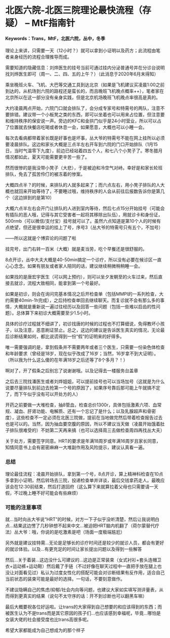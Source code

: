 # 北医六院-北医三院理论最快流程（存疑） – MtF指南针

#### Keywords：Trans，MtF，北医六院，丛中，冬季

理论上来讲，只需要一天（12小时？）就可以拿到小证明以及药方；此流程由笔者亲身经历的流程合理推导而成。

需要知道的隐藏信息：刘烨医生的挂号当前可通过挂内分泌普通号并在分诊台说明找刘烨医生即可（周一、二、四、五的上午？）（此消息于2020年6月末得知）

乘坐晚班火车、飞机、大巴等交通工具到达北京（如果是飞机建议买凌晨1:00之前到达的，从机场到六院的路程还是蛮长的，而且晚班飞机晚点概率++），笔者家在北京所以在这一部分没有亲身实践，但是北京机场晚班飞机晚点率很高是真的。

大约凌晨两点开始，六院门口就会排队了，会分成专家号和特需号的两队，注意不要排错。建议带一个小板凳之类的东西，即可以坐着也可以用来占位置，但注意要和维持秩序的保安说一声。旁边的KFC和金拱门似乎是24小时营业，所以可以占了位置就去快餐店吃喝或者休息一会，如果愿意，大概也可以小睡一会。

每次去看病都带着家长既是好事也是坏事，丛大爷的特需号不能在网上挂所以必须要凌晨排队。这边和家长大概是三点半左右开车到六院的门口开始排队（1月15日，当时气温零下九度），前边已经站着四五个人，和七八个小凳子了。寒冬腊月情况都如此，夏天可能需要更辛苦一些了。

然而很惨的是我没带小凳子（大悲），于是被迫和冷空气对峙。幸好是和家长轮班排队，免去了孤苦伶仃的被冻着的惨案。

大概四点半？的时候，来排队的人就多起来了；而六点左右，用小凳子排队的人大概也就回来开始等待了，不要睡过哦，维持秩序的人会从前往后报数告诉你是第几个（这边排到的是第10）

大概六点半左右会开门让排队的人进到室内等待，然后七点15分开始挂号（可能会有插队的恶人哦，记得与其它受害者一起将其移除出队伍），用就诊卡和身份证，500rmb（可以微信/支付宝）挂号就可以了。虽然六点知道是第10个人的时候有点绝望，但还是很幸运的挂上了号，序号3（丛大爷的特需号只有五个，不加号）

——所以这就是个博弈论的问题了啦

挂完号，出门右转一百米（大概）就是麦当劳，吃个早餐还是很舒服的。

8点开诊，丛中大夫大概是40-50min搞定一个诊疗，所以没有必要在候诊区一直心心念念。如果有朋友或者家人陪同的话，建议继续稍微稍稍睡一会。

如果找的是唐宏宇医生（可以网上预约），则可以坐夕发朝至的火车过来，然后直接去就诊，流程大致相同，能拿到第一个号最好。

如果是初诊，则会在询问完基本情况之后开检查单（包括MMPI的一系列检查，大约需要40min-1h完成），之后持检查单回去继续聊天。而复诊就不会有那么多的事情，大概就是重新说一遍过往经历以及回答一些问题（包括一些难以启齿的性问题）。总体算下来初诊大概需要至少1.5小时。

具体的诊疗过程就不细讲了，初诊找唐的时候的过程也不打算细说，免得教坏小孩子，以及注意，恶意刷证禁止。总之，这边的建议是告诉医生真实的情况，无论最后诊断结果如何，都比说谎得到一份“假”的证明来的好得多。

唯一需要强调的是，拿到假条并不需要两年或者三个医生，只需要一份染色体检查和年龄要求（曾经是18岁，现在似乎改成了16岁；当然，16岁拿不到大证明）。（所以我为什么这么傻的在年满18岁之后还等了8个多月？！）

啊对了，开了假条之后别忘了说谢谢哦。以及记得去一楼服务台盖章

之后去三院找潘医生或者刘烨姐姐，可以提前挂号也可以当场加号（这就是为什么说要尽量排队到前边去抢第一个号的原因了，如果序号靠后那可能上午就搞不定了，而下午似乎没有可以开处方的人）

开药之前要做一大堆检查，抽8管血，检查总价1300r，具体包括激素六项、血常规、凝血、肝肾功能、电解质、还有一个忘记了是什么；以及乳腺超声和骨密度），这些检查不一定必须在北医三院做，提前在当地做完然后带着检查报告过去也是可以的。当然，因为抽血要空腹的原因，所以不建议当天做（凌晨开始饿着肚子排队很难受的）不妨第二天再来搞（也可以选择周三去做检查周四再找丛大夫）

关于处方，需要签字同意。HRT的要求是年满18周岁或年满16周岁且家长同意，知情同意书上会有密密麻麻一大堆副作用及风险提示，建议认真看一遍。

### 总结

理论最佳流程：凌晨开始排队，拿到第一个号，8点开诊，算上精神科检查在10点多拿到小证明，然后转场去三院，投递检查单并详谈，最后交钱拿药走人。最晚应该会在12:30前结束，然后打道回府（这么算下来就算拉着父母也只需要请一天假，不过晚上睡不好可能会有些麻烦）

### 可能的注意事项

就…当时向丛大爷说“HRT”的时候，对方一下子似乎没听清楚，然后让我说明白点…结果这边愣了几秒钟想不起来中文…被迫把HRT脑内机翻了（荷尔蒙替代疗法）丛大爷：哦，你说的是吃激素是吧（场面一度极端尴尬）

另外就是建议挂特需…无论是足够长的诊疗时间还是较少的就诊人员，都会有更好的就诊体验。以及…有更充足的时间让家长提出问题以及得到一些解答

然后…关于着装…这边没什么可建议的…这边是正常装束（女式衬衫+套头连帽卫衣+运动裤+运动鞋）然后戴了手链（不过好像在聊天过程中一直把手放在腿上也没让对面看见过）私认为过度女性化的搭配可能会对诊断结果有反作用，适合自己当前状态的装束可能是最好的选择。一句话，不要刻意做作。

不建议隐瞒自己的焦虑/抑郁/社会内向等问题，也建议大家如实填写测评量表，从而得到更真实的结果（说句不太守序的话：开不到诊断也可以翻黑车嘛）

最后大概要祝各位好运啦。让trans的大家得到自己想要的和应该得到的东西；而被医生认为不是trans而是其它原因的孩子们…也应该感到幸福呢，毕竟…哪怕是女装大佬的社会接受度也比trans高很多呢。

希望大家都能成为自己想成为的那个样子